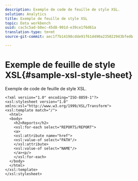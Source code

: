 ```yaml
---
description: Exemple de code de feuille de style XSL.
solution: Analytics
title: Exemple de feuille de style XSL
topic: Data workbench
uuid: cac5c5ad-b0ec-45d8-901d-e39ce1f6d61a
translation-type: tm+mt
source-git-commit: aec1f7b14198cdde91f61d490a235022943bfedb

---
```



# Exemple de feuille de style XSL{#sample-xsl-style-sheet}

Exemple de code de feuille de style XSL.

```
<?xml version="1.0" encoding="ISO-8859-1"?>
<xsl:stylesheet version="1.0" xmlns:xsl="http://www.w3.org/1999/XSL/Transform">
<xsl:template match="/">
  <html>
  <body>
    <h2>Reports</h2>
    <xsl:for-each select="REPORTS/REPORT">
    <a>
    <xsl:attribute name="href">
    <xsl:value-of select="PATH"/>
    </xsl:attribute>
    <xsl:value-of select="NAME"/>
    </a><p/>
    </xsl:for-each>
  </body>
  </html>
</xsl:template>
</xsl:stylesheet>
```

